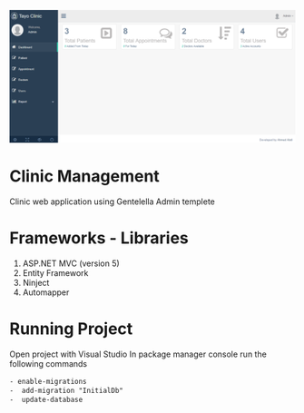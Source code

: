 
![Dashboard](https://github.com/AhmedMah/ClinicManagement/blob/master/ClinicManagement/Content/images/d1.PNG)

# Clinic Management

Clinic web application using Gentelella Admin templete

# Frameworks - Libraries

1. ASP.NET MVC (version 5)
2. Entity Framework
3. Ninject
4. Automapper

# Running Project

Open project with Visual Studio
In package manager console run the following commands

    - enable-migrations
    -  add-migration "InitialDb"
    -  update-database

